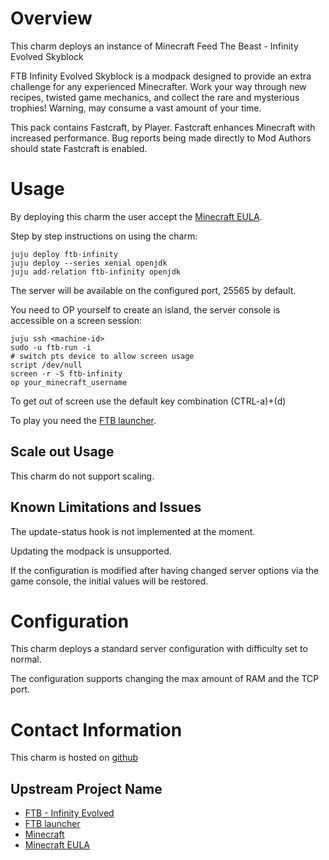 # Overview

This charm deploys an instance of Minecraft Feed The Beast - Infinity Evolved Skyblock

FTB Infinity Evolved Skyblock is a modpack designed to provide an extra challenge
for any experienced Minecrafter. Work your way through new recipes, twisted game mechanics,
and collect the rare and mysterious trophies! Warning, may consume a vast amount of your time.

This pack contains Fastcraft, by Player. Fastcraft enhances Minecraft with increased
performance. Bug reports being made directly to Mod Authors should state Fastcraft is enabled.

# Usage

By deploying this charm the user accept the [Minecraft EULA](https://account.mojang.com/documents/minecraft_eula).

Step by step instructions on using the charm:

    juju deploy ftb-infinity
    juju deploy --series xenial openjdk
    juju add-relation ftb-infinity openjdk

The server will be available on the configured port, 25565 by default.

You need to OP yourself to create an island, the server console is accessible on a screen session:

    juju ssh <machine-id>
    sudo -u ftb-run -i
    # switch pts device to allow screen usage
    script /dev/null
    screen -r -S ftb-infinity
    op your_minecraft_username

To get out of screen use the default key combination (CTRL-a)+(d)

To play you need the [FTB launcher](http://www.feed-the-beast.com/).


## Scale out Usage

This charm do not support scaling.

## Known Limitations and Issues

The update-status hook is not implemented at the moment.

Updating the modpack is unsupported.

If the configuration is modified after having changed server options via the game console,
the initial values will be restored.

# Configuration

This charm deploys a standard server configuration with difficulty set to normal.

The configuration supports changing the max amount of RAM and the TCP port.

# Contact Information

This charm is hosted on [github](https://github.com/lynxnot/layer-ftb-infinity)

## Upstream Project Name

- [FTB - Infinity Evolved](http://www.feed-the-beast.com/projects/ftb-infinity-evolved-skyblock)
- [FTB launcher](http://www.feed-the-beast.com/)
- [Minecraft](https://minecraft.net)
- [Minecraft EULA](https://account.mojang.com/documents/minecraft_eula)
